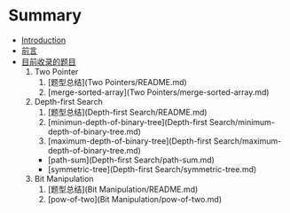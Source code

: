 # Summary

* [Introduction](README.md)
* [前言](前言.md)
* [目前收录的题目](目前收录的题目.md)
    1. Two Pointer
        1. [题型总结](Two Pointers/README.md)
        1. [merge-sorted-array](Two Pointers/merge-sorted-array.md)
    1. Depth-first Search
        1. [题型总结](Depth-first Search/README.md)
        1. [minimun-depth-of-binary-tree](Depth-first Search/minimum-depth-of-binary-tree.md)
        1. [maximum-depth-of-binary-tree](Depth-first Search/maximum-depth-of-binary-tree.md)
        * [path-sum](Depth-first Search/path-sum.md)
        * [symmetric-tree](Depth-first Search/symmetric-tree.md)
    1. Bit Manipulation
        1. [题型总结](Bit Manipulation/README.md)
        1. [pow-of-two](Bit Manipulation/pow-of-two.md)

